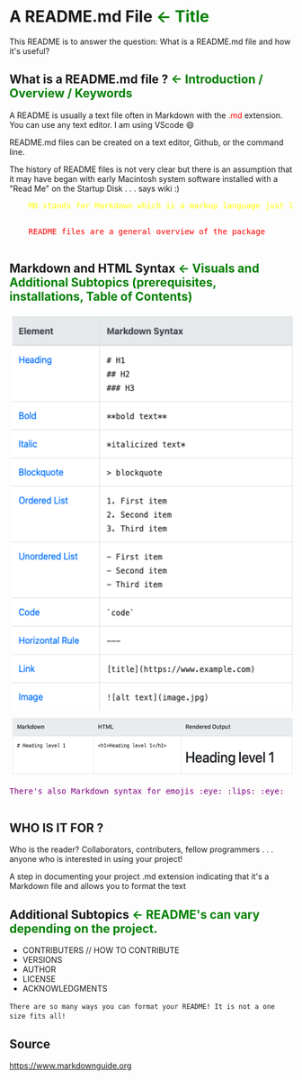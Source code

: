 <!-- Title -->
# **A README.md File** <span style="color: green;"> <- Title </span>

This README is to answer the question: What is a README.md file and how it's useful?

<!-- Introduction/Overview -->
## What is a README.md file ? <span style="color: green;"> <- Introduction / Overview / Keywords</span>

 A README is usually a text file often in Markdown with the <span style="color: red;"> .md </span> extension. You can use any text editor. I am using VScode :smile:

README.md files can be created on a text editor, Github, or the command line.

 The history of README files is not very clear but there is an assumption that it may have began with early Macintosh system software installed with a "Read Me" on the Startup Disk . . . says wiki :)

 <span style="color: yellow;">
    <pre>
    MD stands for Markdown which is a markup language just like HTML. HTML tags can be mixed with Markdown syntax.
    </pre>
</span>
<span style="color: red;"> 
    <pre>
    README files are a general overview of the package 
    </pre>
</span>

<!-- ![Alt text](screenshot_markdownguide.png) -->

## Markdown and HTML Syntax  <span style="color: green;"> <- Visuals and Additional Subtopics (prerequisites, installations, Table of Contents) </span>

<img src="screenshot_markdownguide.png" alt="Alt text" style="padding: 5px;" width="500" height="700"/>
<img src="HTML.png" alt="Alt text" style="padding: 5px" width="500" height="100"/>

<span style="color: purple;">
    <pre>
There's also Markdown syntax for emojis :eye: :lips: :eye:
    </pre>
</span>

## WHO IS IT FOR ?
 
 Who is the reader? Collaborators, contributers, fellow programmers . . . anyone who is interested in using your project!


A step in documenting your project 
.md extension indicating that it's a Markdown file and allows you to format the text

## Additional Subtopics  <span style="color: green;"> <- README's can vary depending on the project. </span>
* CONTRIBUTERS // HOW TO CONTRIBUTE
* VERSIONS
* AUTHOR 
* LICENSE
* ACKNOWLEDGMENTS

`There are so many ways you can format your README! It is not a one size fits all! `

## Source
https://www.markdownguide.org
